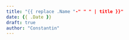 ```yaml
---
title: "{{ replace .Name "-" " " | title }}"
date: {{ .Date }}
draft: true
author: "Constantin"
---
```

